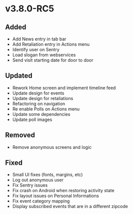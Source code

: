 # v3.8.0-RC5

## Added

- Add News entry in tab bar
- Add Retaliation entry in Actions menu
- Identify user on Sentry
- Load slogan from webservices
- Send visit starting date for door to door

## Updated

- Rework Home screen and implement timeline feed
- Update design for events
- Update design for retaliations
- Refactoring on navigation
- Re enable Polls on Actions menu
- Update some dependencies
- Update poll images

## Removed

- Remove anonymous screens and logic

## Fixed

- Small UI fixes (fonts, margins, etc)
- Log out anonymous user
- Fix Sentry issues
- Fix crash on Android when restoring activity state
- Fix layout issues on Personal Informations
- Fix event category mapping
- Display subscribed events that are in a different zipcode
